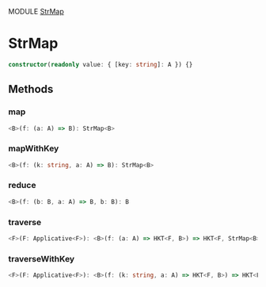 MODULE [StrMap](https://github.com/gcanti/fp-ts/blob/master/src/StrMap.ts)
# StrMap

```ts
constructor(readonly value: { [key: string]: A }) {}
```
## Methods

### map
```ts
<B>(f: (a: A) => B): StrMap<B> 
```
### mapWithKey
```ts
<B>(f: (k: string, a: A) => B): StrMap<B> 
```
### reduce
```ts
<B>(f: (b: B, a: A) => B, b: B): B 
```
### traverse
```ts
<F>(F: Applicative<F>): <B>(f: (a: A) => HKT<F, B>) => HKT<F, StrMap<B>> 
```
### traverseWithKey
```ts
<F>(F: Applicative<F>): <B>(f: (k: string, a: A) => HKT<F, B>) => HKT<F, StrMap<B>> 
```
